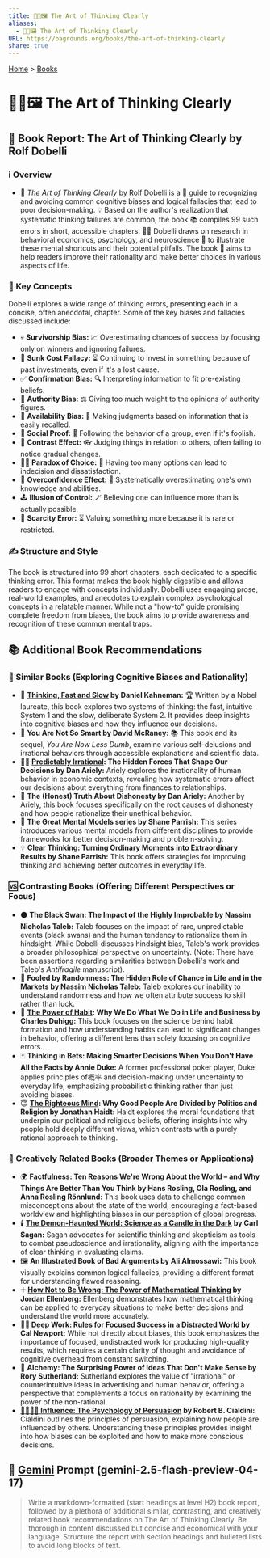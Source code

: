 ```yaml
---
title: 🎨🤔🖼️ The Art of Thinking Clearly
aliases:
  - 🎨🤔🖼️ The Art of Thinking Clearly
URL: https://bagrounds.org/books/the-art-of-thinking-clearly
share: true
---
```

[Home](../index.md) > [Books](./index.md)  
# 🎨🤔🖼️ The Art of Thinking Clearly  
## 📖 Book Report: The Art of Thinking Clearly by Rolf Dobelli  
  
### ℹ️ Overview  
  
* 📖 *The Art of Thinking Clearly* by Rolf Dobelli is a 🧭 guide to recognizing and avoiding common cognitive biases and logical fallacies that lead to poor decision-making. 💡 Based on the author's realization that systematic thinking failures are common, the book 📚 compiles 99 such errors in short, accessible chapters. 👨‍🏫 Dobelli draws on research in behavioral economics, psychology, and neuroscience 🧠 to illustrate these mental shortcuts and their potential pitfalls. The book 🎯 aims to help readers improve their rationality and make better choices in various aspects of life.  
  
### 🔑 Key Concepts  
  
Dobelli explores a wide range of thinking errors, presenting each in a concise, often anecdotal, chapter. Some of the key biases and fallacies discussed include:  
  
* 💀 **Survivorship Bias:** 📈 Overestimating chances of success by focusing only on winners and ignoring failures.  
* 💸 **Sunk Cost Fallacy:** ⏳ Continuing to invest in something because of past investments, even if it's a lost cause.  
* ✅ **Confirmation Bias:** 🔍 Interpreting information to fit pre-existing beliefs.  
* 👑 **Authority Bias:** ⚖️ Giving too much weight to the opinions of authority figures.  
* 🚨 **Availability Bias:** 🧠 Making judgments based on information that is easily recalled.  
* 🐑 **Social Proof:** 👥 Following the behavior of a group, even if it's foolish.  
* 🌈 **Contrast Effect:** 👓 Judging things in relation to others, often failing to notice gradual changes.  
* 😵‍💫 **Paradox of Choice:** 🛒 Having too many options can lead to indecision and dissatisfaction.  
* 💪 **Overconfidence Effect:** 🤔 Systematically overestimating one's own knowledge and abilities.  
* 🕹️ **Illusion of Control:** 🪄 Believing one can influence more than is actually possible.  
* 💎 **Scarcity Error:** ⏳ Valuing something more because it is rare or restricted.  
  
### ✍️ Structure and Style  
  
The book is structured into 99 short chapters, each dedicated to a specific thinking error. This format makes the book highly digestible and allows readers to engage with concepts individually. Dobelli uses engaging prose, real-world examples, and anecdotes to explain complex psychological concepts in a relatable manner. While not a "how-to" guide promising complete freedom from biases, the book aims to provide awareness and recognition of these common mental traps.  
  
## 📚 Additional Book Recommendations  
  
### 🤝 Similar Books (Exploring Cognitive Biases and Rationality)  
  
* 🧠 **[Thinking, Fast and Slow](./thinking-fast-and-slow.md) by Daniel Kahneman:** 🏆 Written by a Nobel laureate, this book explores two systems of thinking: the fast, intuitive System 1 and the slow, deliberate System 2. It provides deep insights into cognitive biases and how they influence our decisions.  
* 🤪 **You Are Not So Smart by David McRaney:** 📚 This book and its sequel, *You Are Now Less Dumb*, examine various self-delusions and irrational behaviors through accessible explanations and scientific data.  
* 😵‍💫 **[Predictably Irrational](./predictably-irrational.md): The Hidden Forces That Shape Our Decisions by Dan Ariely:** Ariely explores the irrationality of human behavior in economic contexts, revealing how systematic errors affect our decisions about everything from finances to relationships.  
* 🤥 **The (Honest) Truth About Dishonesty by Dan Ariely:** Another by Ariely, this book focuses specifically on the root causes of dishonesty and how people rationalize their unethical behavior.  
* 🧠 **The Great Mental Models series by Shane Parrish:** This series introduces various mental models from different disciplines to provide frameworks for better decision-making and problem-solving.  
* 💡 **Clear Thinking: Turning Ordinary Moments into Extraordinary Results by Shane Parrish:** This book offers strategies for improving thinking and achieving better outcomes in everyday life.  
  
### 🆚 Contrasting Books (Offering Different Perspectives or Focus)  
  
* ⚫ **The Black Swan: The Impact of the Highly Improbable by Nassim Nicholas Taleb:** Taleb focuses on the impact of rare, unpredictable events (black swans) and the human tendency to rationalize them in hindsight. While Dobelli discusses hindsight bias, Taleb's work provides a broader philosophical perspective on uncertainty. (Note: There have been assertions regarding similarities between Dobelli's work and Taleb's *Antifragile* manuscript).  
* 🎲 **Fooled by Randomness: The Hidden Role of Chance in Life and in the Markets by Nassim Nicholas Taleb:** Taleb explores our inability to understand randomness and how we often attribute success to skill rather than luck.  
* 🔁 **[The Power of Habit](./the-power-of-habit.md): Why We Do What We Do in Life and Business by Charles Duhigg:** This book focuses on the science behind habit formation and how understanding habits can lead to significant changes in behavior, offering a different lens than solely focusing on cognitive errors.  
* 🃏 **Thinking in Bets: Making Smarter Decisions When You Don't Have All the Facts by Annie Duke:** A former professional poker player, Duke applies principles of概率 and decision-making under uncertainty to everyday life, emphasizing probabilistic thinking rather than just avoiding biases.  
* 😇 **[The Righteous Mind](./the-righteous-mind.md): Why Good People Are Divided by Politics and Religion by Jonathan Haidt:** Haidt explores the moral foundations that underpin our political and religious beliefs, offering insights into why people hold deeply different views, which contrasts with a purely rational approach to thinking.  
  
### 🎨 Creatively Related Books (Broader Themes or Applications)  
  
* 🌍 **[Factfulness](./factfulness.md): Ten Reasons We're Wrong About the World – and Why Things Are Better Than You Think by Hans Rosling, Ola Rosling, and Anna Rosling Rönnlund:** This book uses data to challenge common misconceptions about the state of the world, encouraging a fact-based worldview and highlighting biases in our perception of global progress.  
* 🕯️ **[The Demon-Haunted World: Science as a Candle in the Dark](./the-demon-haunted-world.md) by Carl Sagan:** Sagan advocates for scientific thinking and skepticism as tools to combat pseudoscience and irrationality, aligning with the importance of clear thinking in evaluating claims.  
* 🖼️ **An Illustrated Book of Bad Arguments by Ali Almossawi:** This book visually explains common logical fallacies, providing a different format for understanding flawed reasoning.  
* ➕ **[How Not to Be Wrong: The Power of Mathematical Thinking](./how-not-to-be-wrong.md) by Jordan Ellenberg:** Ellenberg demonstrates how mathematical thinking can be applied to everyday situations to make better decisions and understand the world more accurately.  
* **[🤿💼 Deep Work](./deep-work.md): Rules for Focused Success in a Distracted World by Cal Newport:** While not directly about biases, this book emphasizes the importance of focused, undistracted work for producing high-quality results, which requires a certain clarity of thought and avoidance of cognitive overhead from constant switching.  
* 🧪 **Alchemy: The Surprising Power of Ideas That Don't Make Sense by Rory Sutherland:** Sutherland explores the value of "irrational" or counterintuitive ideas in advertising and human behavior, offering a perspective that complements a focus on rationality by examining the power of the non-rational.  
* **[🍃🧠🤝🏼 Influence: The Psychology of Persuasion](./influence.md) by Robert B. Cialdini:** Cialdini outlines the principles of persuasion, explaining how people are influenced by others. Understanding these principles provides insight into how biases can be exploited and how to make more conscious decisions.  
  
## 💬 [Gemini](../software/gemini.md) Prompt (gemini-2.5-flash-preview-04-17)  
> Write a markdown-formatted (start headings at level H2) book report, followed by a plethora of additional similar, contrasting, and creatively related book recommendations on The Art of Thinking Clearly. Be thorough in content discussed but concise and economical with your language. Structure the report with section headings and bulleted lists to avoid long blocks of text.